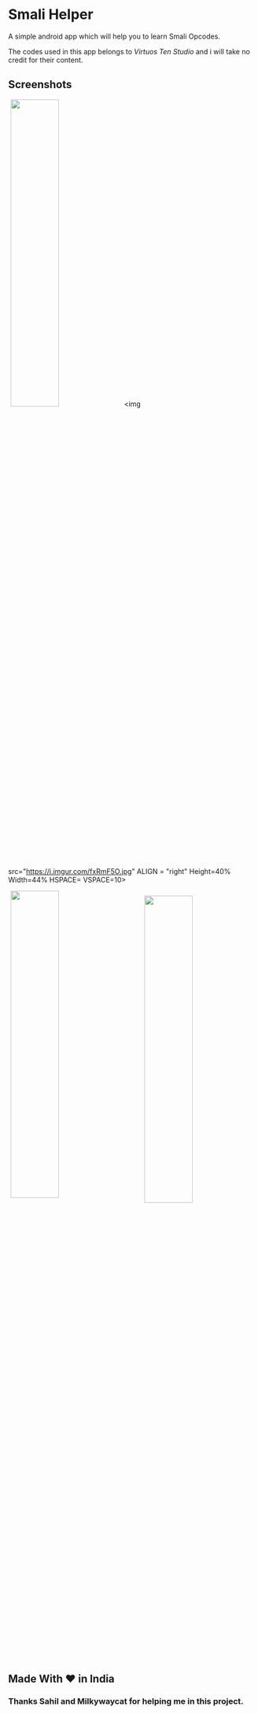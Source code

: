 # Smali Helper
A simple android app which will help you to learn Smali Opcodes.

The codes used in this app belongs to *Virtuos Ten Studio* and i will take no credit for their content.

## Screenshots
<img src="https://i.imgur.com/0JsWFB5.jpg" Height=40% Width=44% HSPACE=5> <img src="https://i.imgur.com/fxRmF5O.jpg" ALIGN = "right" Height=40% Width=44% HSPACE= VSPACE=10>

<img src="https://i.imgur.com/wHSZXJP.jpg" Height=40% Width=44% HSPACE=5> <img src="https://i.imgur.com/QGfW6GU.jpg" ALIGN="right" Height=40% Width=44% HSPACE=5 VSPACE=10>

<h2>Made With ❤ in India</h2>
<h3>Thanks Sahil and Milkywaycat for helping me in this project.</h3>
